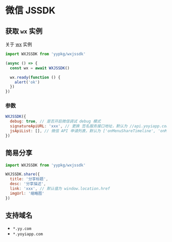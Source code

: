 # 微信 JSSDK

## 获取 `wx` 实例

关于 [wx](https://mp.weixin.qq.com/wiki?t=resource/res_main&id=mp1421141115) 实例

```js
import WXJSSDK from 'yypkg/wxjssdk'

(async () => {
  const wx = await WXJSSDK()

  wx.ready(function () {
    alert('ok')
  })
})
```

### 参数

```js
WXJSSDK({
  debug: true, // 是否开启微信调试 debug 模式
  signatureApiURL: 'xxx', // 更换 签名服务接口地址，默认为 //api.yoyiapp.com/wx/jssdk/signature
  jsApiList: [], // 微信 API 申请列表，默认为 ['onMenuShareTimeline', 'onMenuShareAppMessage']
})
```

## 简易分享

```js
import WXJSSDK from 'yypkg/wxjssdk'

WXJSSDK.share({
  title: '分享标题',
  desc: '分享描述',
  link: 'xxx', // 默认值为 window.location.href
  imgUrl: '缩略图'
})
```

## 支持域名

* `*.yy.com`
* `*.yoyiapp.com`
